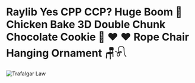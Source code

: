 # Raylib Yes CPP CCP? Huge Boom 🥼 Chicken Bake 3D Double Chunk Chocolate Cookie 💉 ❤ ❤️ Rope Chair Hanging Ornament 🪑𓍯
![Trafalgar Law](https://static.wikia.nocookie.net/onepiece/images/c/c4/R-ROOM.png/revision/latest?cb=20230702090516)
